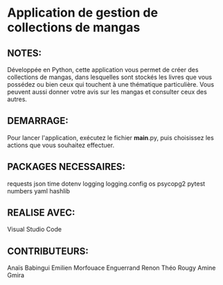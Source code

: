 # Application de gestion de collections de mangas

## NOTES:
Développée en Python, cette application vous permet de créer des collections de mangas,
dans lesquelles sont stockés les livres que vous possédez ou bien ceux qui touchent
à une thématique particulière. Vous peuvent aussi donner votre avis sur les mangas et
consulter ceux des autres.

## DEMARRAGE:
Pour lancer l'application, exécutez le fichier __main__.py, puis choisissez les actions
que vous souhaitez effectuer.

## PACKAGES NECESSAIRES:
requests
json
time
dotenv
logging
logging.config
os
psycopg2
pytest
numbers
yaml
hashlib

## REALISE AVEC:
Visual Studio Code

## CONTRIBUTEURS:
Anaïs Babingui
Emilien Morfouace
Enguerrand Renon
Théo Rougy
Amine Gmira
